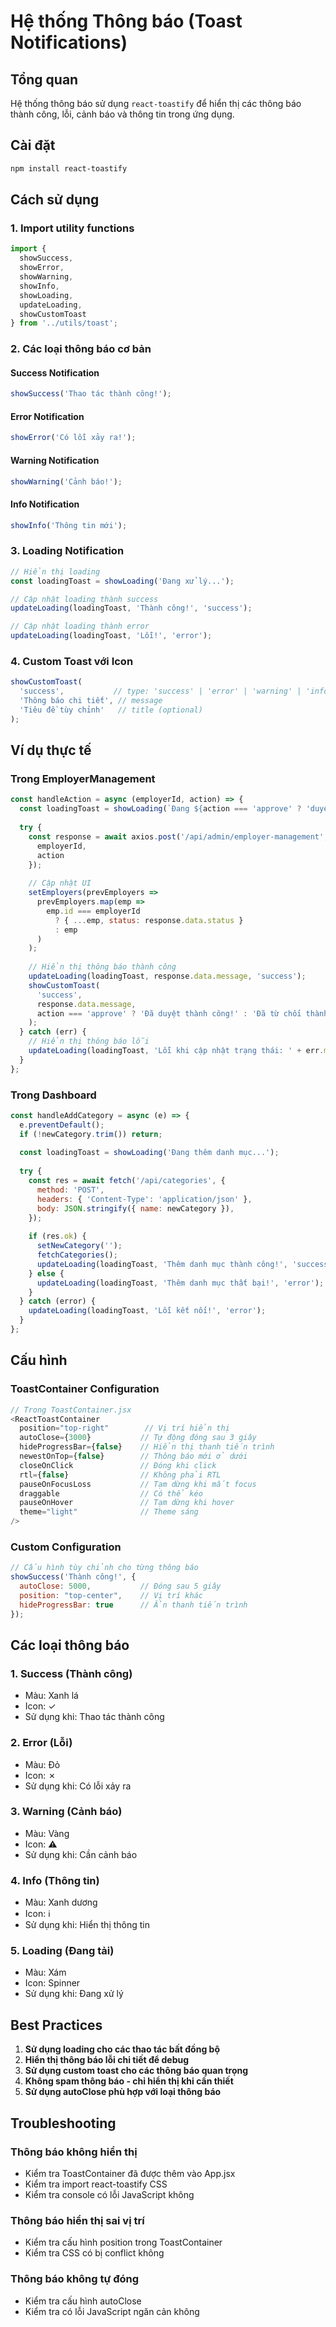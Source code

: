 # Hệ thống Thông báo (Toast Notifications)

## Tổng quan
Hệ thống thông báo sử dụng `react-toastify` để hiển thị các thông báo thành công, lỗi, cảnh báo và thông tin trong ứng dụng.

## Cài đặt
```bash
npm install react-toastify
```

## Cách sử dụng

### 1. Import utility functions
```javascript
import { 
  showSuccess, 
  showError, 
  showWarning, 
  showInfo, 
  showLoading, 
  updateLoading,
  showCustomToast 
} from '../utils/toast';
```

### 2. Các loại thông báo cơ bản

#### Success Notification
```javascript
showSuccess('Thao tác thành công!');
```

#### Error Notification
```javascript
showError('Có lỗi xảy ra!');
```

#### Warning Notification
```javascript
showWarning('Cảnh báo!');
```

#### Info Notification
```javascript
showInfo('Thông tin mới');
```

### 3. Loading Notification
```javascript
// Hiển thị loading
const loadingToast = showLoading('Đang xử lý...');

// Cập nhật loading thành success
updateLoading(loadingToast, 'Thành công!', 'success');

// Cập nhật loading thành error
updateLoading(loadingToast, 'Lỗi!', 'error');
```

### 4. Custom Toast với Icon
```javascript
showCustomToast(
  'success',           // type: 'success' | 'error' | 'warning' | 'info'
  'Thông báo chi tiết', // message
  'Tiêu đề tùy chỉnh'   // title (optional)
);
```

## Ví dụ thực tế

### Trong EmployerManagement
```javascript
const handleAction = async (employerId, action) => {
  const loadingToast = showLoading(`Đang ${action === 'approve' ? 'duyệt' : 'từ chối'} employer...`);
  
  try {
    const response = await axios.post('/api/admin/employer-management', { 
      employerId, 
      action 
    });
    
    // Cập nhật UI
    setEmployers(prevEmployers => 
      prevEmployers.map(emp => 
        emp.id === employerId 
          ? { ...emp, status: response.data.status }
          : emp
      )
    );
    
    // Hiển thị thông báo thành công
    updateLoading(loadingToast, response.data.message, 'success');
    showCustomToast(
      'success', 
      response.data.message, 
      action === 'approve' ? 'Đã duyệt thành công!' : 'Đã từ chối thành công!'
    );
  } catch (err) {
    // Hiển thị thông báo lỗi
    updateLoading(loadingToast, 'Lỗi khi cập nhật trạng thái: ' + err.message, 'error');
  }
};
```

### Trong Dashboard
```javascript
const handleAddCategory = async (e) => {
  e.preventDefault();
  if (!newCategory.trim()) return;
  
  const loadingToast = showLoading('Đang thêm danh mục...');
  
  try {
    const res = await fetch('/api/categories', {
      method: 'POST',
      headers: { 'Content-Type': 'application/json' },
      body: JSON.stringify({ name: newCategory }),
    });
    
    if (res.ok) {
      setNewCategory('');
      fetchCategories();
      updateLoading(loadingToast, 'Thêm danh mục thành công!', 'success');
    } else {
      updateLoading(loadingToast, 'Thêm danh mục thất bại!', 'error');
    }
  } catch (error) {
    updateLoading(loadingToast, 'Lỗi kết nối!', 'error');
  }
};
```

## Cấu hình

### ToastContainer Configuration
```javascript
// Trong ToastContainer.jsx
<ReactToastContainer
  position="top-right"        // Vị trí hiển thị
  autoClose={3000}           // Tự động đóng sau 3 giây
  hideProgressBar={false}    // Hiển thị thanh tiến trình
  newestOnTop={false}        // Thông báo mới ở dưới
  closeOnClick               // Đóng khi click
  rtl={false}                // Không phải RTL
  pauseOnFocusLoss           // Tạm dừng khi mất focus
  draggable                  // Có thể kéo
  pauseOnHover               // Tạm dừng khi hover
  theme="light"              // Theme sáng
/>
```

### Custom Configuration
```javascript
// Cấu hình tùy chỉnh cho từng thông báo
showSuccess('Thành công!', {
  autoClose: 5000,           // Đóng sau 5 giây
  position: "top-center",    // Vị trí khác
  hideProgressBar: true      // Ẩn thanh tiến trình
});
```

## Các loại thông báo

### 1. Success (Thành công)
- Màu: Xanh lá
- Icon: ✓
- Sử dụng khi: Thao tác thành công

### 2. Error (Lỗi)
- Màu: Đỏ
- Icon: ✗
- Sử dụng khi: Có lỗi xảy ra

### 3. Warning (Cảnh báo)
- Màu: Vàng
- Icon: ⚠
- Sử dụng khi: Cần cảnh báo

### 4. Info (Thông tin)
- Màu: Xanh dương
- Icon: ℹ
- Sử dụng khi: Hiển thị thông tin

### 5. Loading (Đang tải)
- Màu: Xám
- Icon: Spinner
- Sử dụng khi: Đang xử lý

## Best Practices

1. **Sử dụng loading cho các thao tác bất đồng bộ**
2. **Hiển thị thông báo lỗi chi tiết để debug**
3. **Sử dụng custom toast cho các thông báo quan trọng**
4. **Không spam thông báo - chỉ hiển thị khi cần thiết**
5. **Sử dụng autoClose phù hợp với loại thông báo**

## Troubleshooting

### Thông báo không hiển thị
- Kiểm tra ToastContainer đã được thêm vào App.jsx
- Kiểm tra import react-toastify CSS
- Kiểm tra console có lỗi JavaScript không

### Thông báo hiển thị sai vị trí
- Kiểm tra cấu hình position trong ToastContainer
- Kiểm tra CSS có bị conflict không

### Thông báo không tự đóng
- Kiểm tra cấu hình autoClose
- Kiểm tra có lỗi JavaScript ngăn cản không 